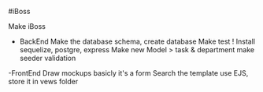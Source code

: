 #iBoss

Make iBoss

- BackEnd
Make the database schema, create database
Make test !
Install sequelize, postgre, express
Make new Model > task & department
make seeder
validation

-FrontEnd
Draw mockups
basicly it's a form 
Search the template
use EJS, store it in vews folder

